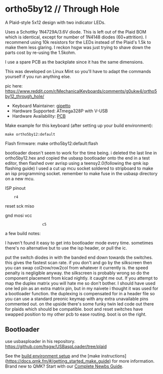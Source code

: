 # ortho5by12 // Through Hole

A Plaid-style 5x12 design with two indicator LEDs.

Uses a Schottky 1N4729A/3.6V diode. This is left out of the Plaid BOM which is identical, except for number of 1N4148 diodes (60+attrition). I recommend using 10k resistors for the LEDs instead of the Plaid's 1.5k to make them less glaring. I reckon hsgw was just trying to shave down the parts cost by re-using the 1.5kohm.

I use a spare PCB as the backplate since it has the same dimensions.

This was developed on Linux Mint so you'll have to adapt the commands yourself if you run anything else.

pic here: https://www.reddit.com/r/MechanicalKeyboards/comments/g0ukw4/ortho5by12_through_hole/

* Keyboard Maintainer: [gipetto](https://github.com/itsnoteasy)
* Hardware Supported: ATmega328P with V-USB
* Hardware Availability: [PCB](https://github.com/itsnoteasy/misc/blob/master/ortho5by12.zip)

Make example for this keyboard (after setting up your build environment):

    make ortho5by12:default

Flash firmware:
 make ortho5by12:default:flash

bootloader doesn't seem to work for the time being. i deleted the last line in ortho5by12.hex and copied the usbasp bootloader
 onto the end in a test editor, then flashed over avrisp using a teensy2.0(following the qmk isp flashing guide) 
I used a cut up mcu socket soldered to stripboard to make an isp programming socket. remember to make fuse in the usbasp 
directory on a new mcu. 

ISP pinout

        r4

reset  sck   miso


gnd    mosi  vcc

                     c5

a few build notes:

I haven't found it easy to get into bootloader mode every time. sometimes there's no alternative but 
to use the isp header, or pull the ic.

put the switch diodes in with the banded end down towards the switches. this gives the fastest scan 
rate. if you don't and go by the silkscreen then you can swap col2row/row2col from whatever it currently is. 
the speed penalty is negligible anyway.
the silkscreen is probably wrong so do the component placement from kicad nightly. it caught me out.
If you attempt to map the duplex matrix you will hate me so don't bother. I should have used one led
pin as an extra matrix pin, but in my naivete i thought it was used for a bootloader function.
the duplexing is compensated for in a header file so you can use a standard preonic keymap with
any extra unavailable pins commented out. on the upside there's some funky twin led code out there 
for plaids which should be compatible.
boot and reset switches have swapped position to my other pcb to ease routing. boot is on the right.

## Bootloader
use usbasploader in his repository.
https://github.com/hsgw/USBaspLoader/tree/plaid

See the [build environment setup](https://docs.qmk.fm/#/getting_started_build_tools) and the [make instructions]
(https://docs.qmk.fm/#/getting_started_make_guide) for more information. Brand new to QMK? Start with our 
[Complete Newbs Guide](https://docs.qmk.fm/#/newbs).
